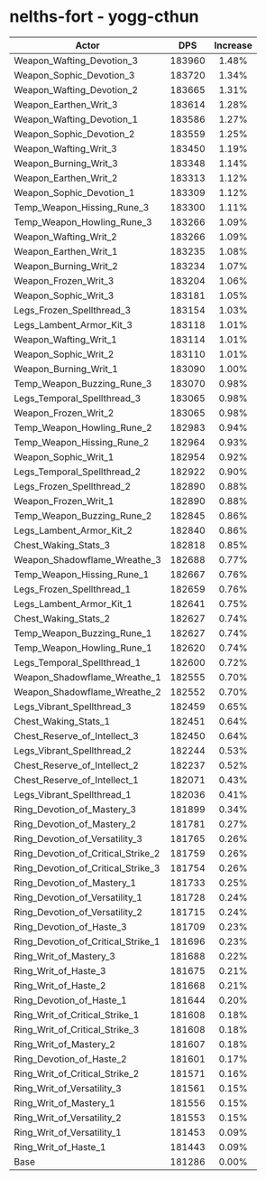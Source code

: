 # nelths-fort - yogg-cthun
| Actor | DPS | Increase |
|---|:---:|:---:|
|Weapon_Wafting_Devotion_3|183960|1.48%|
|Weapon_Sophic_Devotion_3|183720|1.34%|
|Weapon_Wafting_Devotion_2|183665|1.31%|
|Weapon_Earthen_Writ_3|183614|1.28%|
|Weapon_Wafting_Devotion_1|183586|1.27%|
|Weapon_Sophic_Devotion_2|183559|1.25%|
|Weapon_Wafting_Writ_3|183450|1.19%|
|Weapon_Burning_Writ_3|183348|1.14%|
|Weapon_Earthen_Writ_2|183313|1.12%|
|Weapon_Sophic_Devotion_1|183309|1.12%|
|Temp_Weapon_Hissing_Rune_3|183300|1.11%|
|Temp_Weapon_Howling_Rune_3|183266|1.09%|
|Weapon_Wafting_Writ_2|183266|1.09%|
|Weapon_Earthen_Writ_1|183235|1.08%|
|Weapon_Burning_Writ_2|183234|1.07%|
|Weapon_Frozen_Writ_3|183204|1.06%|
|Weapon_Sophic_Writ_3|183181|1.05%|
|Legs_Frozen_Spellthread_3|183154|1.03%|
|Legs_Lambent_Armor_Kit_3|183118|1.01%|
|Weapon_Wafting_Writ_1|183114|1.01%|
|Weapon_Sophic_Writ_2|183110|1.01%|
|Weapon_Burning_Writ_1|183090|1.00%|
|Temp_Weapon_Buzzing_Rune_3|183070|0.98%|
|Legs_Temporal_Spellthread_3|183065|0.98%|
|Weapon_Frozen_Writ_2|183065|0.98%|
|Temp_Weapon_Howling_Rune_2|182983|0.94%|
|Temp_Weapon_Hissing_Rune_2|182964|0.93%|
|Weapon_Sophic_Writ_1|182954|0.92%|
|Legs_Temporal_Spellthread_2|182922|0.90%|
|Legs_Frozen_Spellthread_2|182890|0.88%|
|Weapon_Frozen_Writ_1|182890|0.88%|
|Temp_Weapon_Buzzing_Rune_2|182845|0.86%|
|Legs_Lambent_Armor_Kit_2|182840|0.86%|
|Chest_Waking_Stats_3|182818|0.85%|
|Weapon_Shadowflame_Wreathe_3|182688|0.77%|
|Temp_Weapon_Hissing_Rune_1|182667|0.76%|
|Legs_Frozen_Spellthread_1|182659|0.76%|
|Legs_Lambent_Armor_Kit_1|182641|0.75%|
|Chest_Waking_Stats_2|182627|0.74%|
|Temp_Weapon_Buzzing_Rune_1|182627|0.74%|
|Temp_Weapon_Howling_Rune_1|182620|0.74%|
|Legs_Temporal_Spellthread_1|182600|0.72%|
|Weapon_Shadowflame_Wreathe_1|182555|0.70%|
|Weapon_Shadowflame_Wreathe_2|182552|0.70%|
|Legs_Vibrant_Spellthread_3|182459|0.65%|
|Chest_Waking_Stats_1|182451|0.64%|
|Chest_Reserve_of_Intellect_3|182450|0.64%|
|Legs_Vibrant_Spellthread_2|182244|0.53%|
|Chest_Reserve_of_Intellect_2|182237|0.52%|
|Chest_Reserve_of_Intellect_1|182071|0.43%|
|Legs_Vibrant_Spellthread_1|182036|0.41%|
|Ring_Devotion_of_Mastery_3|181899|0.34%|
|Ring_Devotion_of_Mastery_2|181781|0.27%|
|Ring_Devotion_of_Versatility_3|181765|0.26%|
|Ring_Devotion_of_Critical_Strike_2|181759|0.26%|
|Ring_Devotion_of_Critical_Strike_3|181754|0.26%|
|Ring_Devotion_of_Mastery_1|181733|0.25%|
|Ring_Devotion_of_Versatility_1|181728|0.24%|
|Ring_Devotion_of_Versatility_2|181715|0.24%|
|Ring_Devotion_of_Haste_3|181709|0.23%|
|Ring_Devotion_of_Critical_Strike_1|181696|0.23%|
|Ring_Writ_of_Mastery_3|181688|0.22%|
|Ring_Writ_of_Haste_3|181675|0.21%|
|Ring_Writ_of_Haste_2|181668|0.21%|
|Ring_Devotion_of_Haste_1|181644|0.20%|
|Ring_Writ_of_Critical_Strike_1|181608|0.18%|
|Ring_Writ_of_Critical_Strike_3|181608|0.18%|
|Ring_Writ_of_Mastery_2|181607|0.18%|
|Ring_Devotion_of_Haste_2|181601|0.17%|
|Ring_Writ_of_Critical_Strike_2|181571|0.16%|
|Ring_Writ_of_Versatility_3|181561|0.15%|
|Ring_Writ_of_Mastery_1|181556|0.15%|
|Ring_Writ_of_Versatility_2|181553|0.15%|
|Ring_Writ_of_Versatility_1|181453|0.09%|
|Ring_Writ_of_Haste_1|181443|0.09%|
|Base|181286|0.00%|

